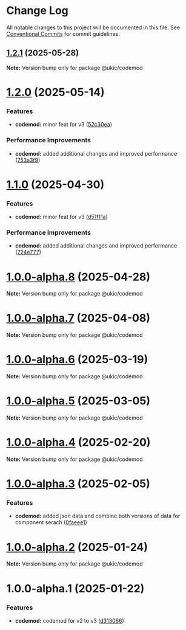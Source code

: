 # Change Log

All notable changes to this project will be documented in this file.
See [Conventional Commits](https://conventionalcommits.org) for commit guidelines.

## [1.2.1](https://github.com/mi6/ic-ui-kit/compare/@ukic/codemod@1.2.0...@ukic/codemod@1.2.1) (2025-05-28)

**Note:** Version bump only for package @ukic/codemod

# [1.2.0](https://github.com/mi6/ic-ui-kit/compare/@ukic/codemod@1.0.0-alpha.8...@ukic/codemod@1.2.0) (2025-05-14)

### Features

- **codemod:** minor feat for v3 ([52c30ea](https://github.com/mi6/ic-ui-kit/commit/52c30eaad0c7bfe3fbb5d9be9473a7f71ce850c3))

### Performance Improvements

- **codemod:** added additional changes and improved performance ([753a3f9](https://github.com/mi6/ic-ui-kit/commit/753a3f924cf618490cf8624051dfda39ce590aaa))

# [1.1.0](https://github.com/mi6/ic-ui-kit/compare/@ukic/codemod@1.0.0-alpha.8...@ukic/codemod@1.1.0) (2025-04-30)

### Features

- **codemod:** minor feat for v3 ([d51f11a](https://github.com/mi6/ic-ui-kit/commit/d51f11aea7154ad0e3df53df7221ef4b29b98082))

### Performance Improvements

- **codemod:** added additional changes and improved performance ([724e777](https://github.com/mi6/ic-ui-kit/commit/724e7775753aa2c55c336e84bd7e32be37cf3f9c))

# [1.0.0-alpha.8](https://github.com/mi6/ic-ui-kit/compare/@ukic/codemod@1.0.0-alpha.7...@ukic/codemod@1.0.0-alpha.8) (2025-04-28)

**Note:** Version bump only for package @ukic/codemod

# [1.0.0-alpha.7](https://github.com/mi6/ic-ui-kit/compare/@ukic/codemod@1.0.0-alpha.6...@ukic/codemod@1.0.0-alpha.7) (2025-04-08)

**Note:** Version bump only for package @ukic/codemod

# [1.0.0-alpha.6](https://github.com/mi6/ic-ui-kit/compare/@ukic/codemod@1.0.0-alpha.5...@ukic/codemod@1.0.0-alpha.6) (2025-03-19)

**Note:** Version bump only for package @ukic/codemod

# [1.0.0-alpha.5](https://github.com/mi6/ic-ui-kit/compare/@ukic/codemod@1.0.0-alpha.3...@ukic/codemod@1.0.0-alpha.5) (2025-03-05)

**Note:** Version bump only for package @ukic/codemod

# [1.0.0-alpha.4](https://github.com/mi6/ic-ui-kit/compare/@ukic/codemod@1.0.0-alpha.3...@ukic/codemod@1.0.0-alpha.4) (2025-02-20)

**Note:** Version bump only for package @ukic/codemod

# [1.0.0-alpha.3](https://github.com/mi6/ic-ui-kit/compare/@ukic/codemod@1.0.0-alpha.2...@ukic/codemod@1.0.0-alpha.3) (2025-02-05)

### Features

- **codemod:** added json data and combine both versions of data for component serach ([0faeee1](https://github.com/mi6/ic-ui-kit/commit/0faeee11b54c4582c3a6b2d0186372ae16afa447))

# [1.0.0-alpha.2](https://github.com/mi6/ic-ui-kit/compare/@ukic/codemod@1.0.0-alpha.1...@ukic/codemod@1.0.0-alpha.2) (2025-01-24)

**Note:** Version bump only for package @ukic/codemod

# 1.0.0-alpha.1 (2025-01-22)

### Features

- **codemod:** codemod for v2 to v3 ([d313066](https://github.com/mi6/ic-ui-kit/commit/d313066c8dd198d206797d12bcdbc14e2fa3801f))
